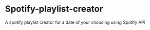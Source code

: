 # Spotify-playlist-creator
A spotify playlist creator for a date of your choosing using Spotify API
